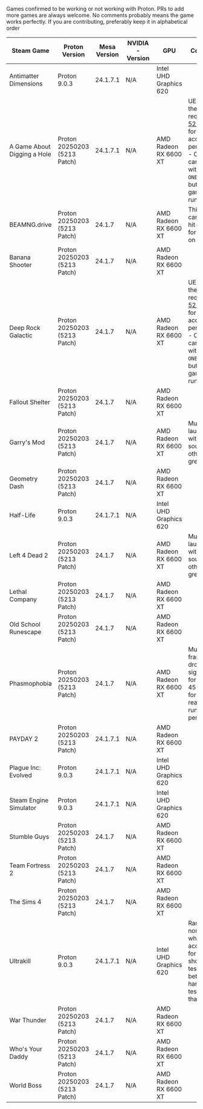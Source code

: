 Games confirmed to be working or not working with Proton. PRs to add more games are always welcome.
No comments probably means the game works perfectly.
If you are contributing, preferably keep it in alphabetical order

  Steam Game | Proton Version | Mesa Version | NVIDIA-Version | GPU | Comments
  ------------ | ------------- | ------------------------ | ------------- | ------------- | -------------
Antimatter Dimensions | Proton 9.0.3 | 24.1.7.1 | N/A | Intel UHD Graphics 620 | 
A Game About Digging a Hole | Proton 20250203 (5213 Patch) | 24.1.7.1 | N/A | AMD Radeon RX 6600 XT | UE Game, therefore requires [5213 Patch](https://gitlab.winehq.org/wine/wine/-/merge_requests/5213/diffs) for acceptable performance - Otherwise can be run with ```-ONETHREAD```, but the game won't run well.
BEAMNG.drive | Proton 20250203 (5213 Patch) | 24.1.7 | N/A | AMD Radeon RX 6600 XT | This game can be very hit-or-miss for people on FreeBSD.
Banana Shooter | Proton 20250203 (5213 Patch) | 24.1.7 | N/A | AMD Radeon RX 6600 XT |
Deep Rock Galactic | Proton 20250203 (5213 Patch)  | 24.1.7 | N/A | AMD Radeon RX 6600 XT | UE Game, therefore requires [5213 Patch](https://gitlab.winehq.org/wine/wine/-/merge_requests/5213/diffs) for acceptable performance - Otherwise can be run with ```-ONETHREAD```, but the game won't run well.
Fallout Shelter | Proton 20250203 (5213 Patch)  | 24.1.7 | N/A | AMD Radeon RX 6600 XT | 
Garry's Mod | Proton 20250203 (5213 Patch)  | 24.1.7 | N/A | AMD Radeon RX 6600 XT | Must be launched with OSS for sound - otherwise great
Geometry Dash | Proton 20250203 (5213 Patch)  | 24.1.7 | N/A | AMD Radeon RX 6600 XT | 
Half-Life | Proton 9.0.3 | 24.1.7.1 | N/A | Intel UHD Graphics 620 | 
Left 4 Dead 2 | Proton 20250203 (5213 Patch)  | 24.1.7 | N/A | AMD Radeon RX 6600 XT | Must be launched with OSS for sound - otherwise great
Lethal Company | Proton 20250203 (5213 Patch)  | 24.1.7 | N/A | AMD Radeon RX 6600 XT | 
Old School Runescape | Proton 20250203 (5213 Patch)  | 24.1.7 | N/A | AMD Radeon RX 6600 XT | 
Phasmophobia | Proton 20250203 (5213 Patch)  | 24.1.7 | N/A | AMD Radeon RX 6600 XT | Multiplayer framerate drops significantly for the first 45 seconds for some reason, then runs perfectly. 
PAYDAY 2 | Proton 20250203 (5213 Patch) | 24.1.7.1 | N/A | AMD Radeon RX 6600 XT | 
Plague Inc: Evolved | Proton 9.0.3 | 24.1.7.1 | N/A | Intel UHD Graphics 620 | 
Steam Engine Simulator | Proton 9.0.3 | 24.1.7.1 | N/A | Intel UHD Graphics 620 | 
Stumble Guys | Proton 20250203 (5213 Patch)  | 24.1.7 | N/A | AMD Radeon RX 6600 XT | 
Team Fortress 2 | Proton 20250203 (5213 Patch)  | 24.1.7 | N/A | AMD Radeon RX 6600 XT | 
The Sims 4 | Proton 20250203 (5213 Patch)  | 24.1.7 | N/A | AMD Radeon RX 6600 XT | 
Ultrakill | Proton 9.0.3 | 24.1.7.1 | N/A | Intel UHD Graphics 620 | Ran normally when accounting for GPU, should be tested on better hardware to test whether that scales.
War Thunder | Proton 20250203 (5213 Patch)  | 24.1.7 | N/A | AMD Radeon RX 6600 XT | 
Who's Your Daddy | Proton 20250203 (5213 Patch)  | 24.1.7 | N/A | AMD Radeon RX 6600 XT | 
World Boss | Proton 20250203 (5213 Patch)  | 24.1.7 | N/A | AMD Radeon RX 6600 XT | 
